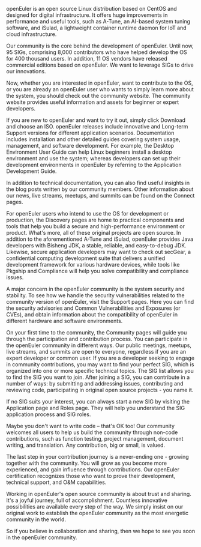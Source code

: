 openEuler is an open source Linux distribution based on CentOS and designed for digital infrastructure. It offers huge improvements in performance and useful tools, such as A-Tune, an AI-based system tuning software, and iSulad, a lightweight container runtime daemon for IoT and cloud infrastructure.

Our community is the core behind the development of openEuler. Until now, 95 SIGs, comprising 8,000 contributors who have helped develop the OS for 400 thousand users. In addition, 11 OS vendors have released commercial editions based on openEuler. We want to leverage SIGs to drive our innovations.

Now, whether you are interested in openEuler, want to contribute to the OS, or you are already an openEuler user who wants to simply learn more about the system, you should check out the community website. The community website provides useful information and assets for beginner or expert developers.

If you are new to openEuler and want to try it out, simply click Download and choose an ISO. openEuler releases include innovative and Long-term Support versions for different application scenarios. Documentation includes installation and other detailed guides covering system usage, management, and software development. For example, the Desktop Environment User Guide can help Linux beginners install a desktop environment and use the system; whereas developers can set up their development environments in openEuler by referring to the Application Development Guide.

In addition to technical documentation, you can also find useful insights in the blog posts written by our community members. Other information about our news, live streams, meetups, and summits can be found on the Connect pages.

For openEuler users who intend to use the OS for development or production, the Discovery pages are home to practical components and tools that help you build a secure and high-performance environment or product. What's more, all of these original projects are open source. In addition to the aforementioned A-Tune and iSulad, openEuler provides Java developers with Bisheng JDK, a stable, reliable, and easy-to-debug JDK. Likewise, secure application developers may want to check out secGear, a confidential computing development suite that delivers a unified development framework for various hardware devices, while tools like Pkgship and Compliance will help you solve compatibility and compliance issues.

A major concern in the openEuler community is the system security and stability. To see how we handle the security vulnerabilities related to the community version of openEuler, visit the Support pages. Here you can find the security advisories and Common Vulnerabilities and Exposures (or CVEs), and obtain information about the compatibility of openEuler in different hardware and software environments.

On your first time to the community, the Community pages will guide you through the participation and contribution process. You can participate in the openEuler community in different ways. Our public meetings, meetups, live streams, and summits are open to everyone, regardless if you are an expert developer or common user. If you are a developer seeking to engage in community contributions, you may want to find  your perfect SIG, which is organized into one or more specific technical topics. The SIG list allows you to find the SIG you want to join. After joining a SIG, you can contribute in a number of ways: by submitting and addressing issues, contributing and reviewing code, participating in original open source projects - you name it.

If no SIG suits your interest, you can always start a new SIG by visiting the Application page and Roles page. They will help you understand the SIG application process and SIG roles.

Maybe you don't want to write code – that's OK too! Our community welcomes all users to help us build the community through non-code contributions, such as function testing, project management, document writing, and translation. Any contribution, big or small, is valued.

The last step in your contribution journey is a never-ending one - growing together with the community. You will grow as you become more experienced, and gain influence through contributions. Our openEuler certification recognizes those who want to prove their development, technical support, and O&M capabilities.

Working in openEuler's open source community is about trust and sharing. It's a joyful journey, full of accomplishment. Countless innovative possibilities are available every step of the way. We simply insist on our original work to establish the openEuler community as the most energetic community in the world. 

So if you believe in collaboration and sharing, then we hope to see you soon in the openEuler community.
